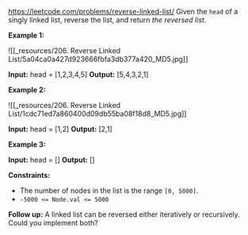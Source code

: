 https://leetcode.com/problems/reverse-linked-list/
Given the `head` of a singly linked list, reverse the list, and return _the reversed list_.

**Example 1:**

![[_resources/206. Reverse Linked List/5a04ca0a427d923666fbfa3db377a420_MD5.jpg]]

**Input:** head = [1,2,3,4,5]
**Output:** [5,4,3,2,1]

**Example 2:**

![[_resources/206. Reverse Linked List/1cdc71ed7a860400d09db55ba08f18d8_MD5.jpg]]

**Input:** head = [1,2]
**Output:** [2,1]

**Example 3:**

**Input:** head = []
**Output:** []

**Constraints:**

- The number of nodes in the list is the range `[0, 5000]`.
- `-5000 <= Node.val <= 5000`

**Follow up:** A linked list can be reversed either iteratively or recursively. Could you implement both?